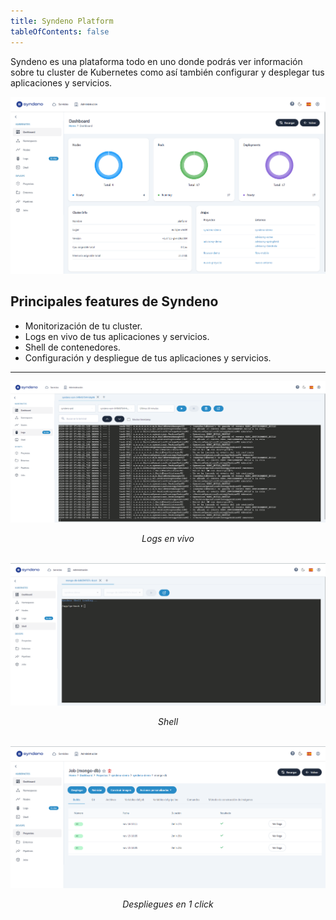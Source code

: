 ```yaml
---
title: Syndeno Platform
tableOfContents: false
---
```


Syndeno es una plataforma todo en uno donde podrás ver información sobre tu cluster de Kubernetes como así también configurar y desplegar tus aplicaciones y servicios.

<a href="/src/content/docs/img/getting-started/syndeno-platform/platform.png" target="_blank">
    <img src="/src/content/docs/img/getting-started/syndeno-platform/platform.png" alt="platform">
</a>

## Principales features de Syndeno

* Monitorización de tu cluster.
* Logs en vivo de tus aplicaciones y servicios.
* Shell de contenedores.
* Configuración y despliegue de tus aplicaciones y servicios.

---

<a href="/src/content/docs/img/getting-started/syndeno-platform/logs.png" target="_blank">
    <img src="/src/content/docs/img/getting-started/syndeno-platform/logs.png" alt="logs">
</a>
<p align="center"><i>Logs en vivo</i></p><br>

<a href="/src/content/docs/img/getting-started/syndeno-platform/shell.png" target="_blank">
    <img src="/src/content/docs/img/getting-started/syndeno-platform/shell.png" alt="shell">
</a>
<p align="center"><i>Shell</i></p><br>

<a href="/src/content/docs/img/getting-started/syndeno-platform/despliegue.png" target="_blank">
    <img src="/src/content/docs/img/getting-started/syndeno-platform/despliegue.png" alt="despliegue">
</a>
<p align="center"><i>Despliegues en 1 click</i></p>